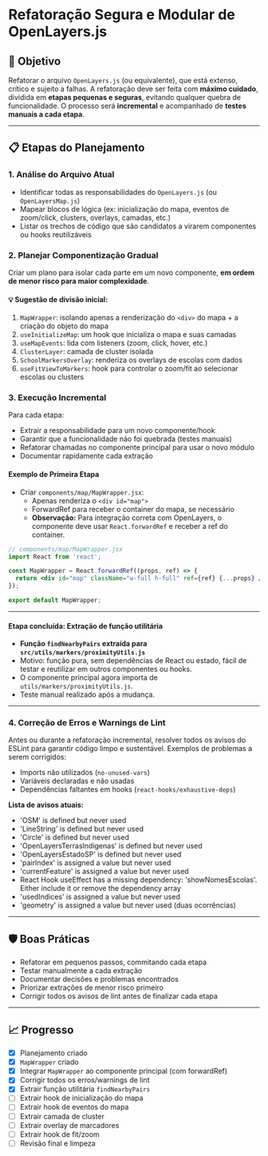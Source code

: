 # Refatoração Segura e Modular de OpenLayers.js

## 🎯 Objetivo
Refatorar o arquivo `OpenLayers.js` (ou equivalente), que está extenso, crítico e sujeito a falhas. A refatoração deve ser feita com **máximo cuidado**, dividida em **etapas pequenas e seguras**, evitando qualquer quebra de funcionalidade. O processo será **incremental** e acompanhado de **testes manuais a cada etapa**.

---

## 📋 Etapas do Planejamento

### 1. **Análise do Arquivo Atual**
- Identificar todas as responsabilidades do `OpenLayers.js` (ou `OpenLayersMap.js`)
- Mapear blocos de lógica (ex: inicialização do mapa, eventos de zoom/click, clusters, overlays, camadas, etc.)
- Listar os trechos de código que são candidatos a virarem componentes ou hooks reutilizáveis

### 2. **Planejar Componentização Gradual**
Criar um plano para isolar cada parte em um novo componente, **em ordem de menor risco para maior complexidade**.

#### 💡 Sugestão de divisão inicial:
1. `MapWrapper`: isolando apenas a renderização do `<div>` do mapa + a criação do objeto do mapa
2. `useInitializeMap`: um hook que inicializa o mapa e suas camadas
3. `useMapEvents`: lida com listeners (zoom, click, hover, etc.)
4. `ClusterLayer`: camada de cluster isolada
5. `SchoolMarkersOverlay`: renderiza os overlays de escolas com dados
6. `useFitViewToMarkers`: hook para controlar o zoom/fit ao selecionar escolas ou clusters

### 3. **Execução Incremental**
Para cada etapa:
- Extrair a responsabilidade para um novo componente/hook
- Garantir que a funcionalidade não foi quebrada (testes manuais)
- Refatorar chamadas no componente principal para usar o novo módulo
- Documentar rapidamente cada extração

#### Exemplo de Primeira Etapa
- Criar `components/map/MapWrapper.jsx`:
  - Apenas renderiza o `<div id="map">`
  - ForwardRef para receber o container do mapa, se necessário
  - **Observação:** Para integração correta com OpenLayers, o componente deve usar `React.forwardRef` e receber a ref do container.

```jsx
// components/map/MapWrapper.jsx
import React from 'react';

const MapWrapper = React.forwardRef((props, ref) => {
  return <div id="map" className="w-full h-full" ref={ref} {...props} />;
});

export default MapWrapper;
```

---

#### Etapa concluída: Extração de função utilitária
- **Função `findNearbyPairs` extraída para `src/utils/markers/proximityUtils.js`**
- Motivo: função pura, sem dependências de React ou estado, fácil de testar e reutilizar em outros componentes ou hooks.
- O componente principal agora importa de `utils/markers/proximityUtils.js`.
- Teste manual realizado após a mudança.

---

### 4. **Correção de Erros e Warnings de Lint**
Antes ou durante a refatoração incremental, resolver todos os avisos do ESLint para garantir código limpo e sustentável. Exemplos de problemas a serem corrigidos:
- Imports não utilizados (`no-unused-vars`)
- Variáveis declaradas e não usadas
- Dependências faltantes em hooks (`react-hooks/exhaustive-deps`)

**Lista de avisos atuais:**
- 'OSM' is defined but never used
- 'LineString' is defined but never used
- 'Circle' is defined but never used
- 'OpenLayersTerrasIndigenas' is defined but never used
- 'OpenLayersEstadoSP' is defined but never used
- 'pairIndex' is assigned a value but never used
- 'currentFeature' is assigned a value but never used
- React Hook useEffect has a missing dependency: 'showNomesEscolas'. Either include it or remove the dependency array
- 'usedIndices' is assigned a value but never used
- 'geometry' is assigned a value but never used (duas ocorrências)

---

## 🛡️ Boas Práticas
- Refatorar em pequenos passos, commitando cada etapa
- Testar manualmente a cada extração
- Documentar decisões e problemas encontrados
- Priorizar extrações de menor risco primeiro
- Corrigir todos os avisos de lint antes de finalizar cada etapa

---

## 📈 Progresso
- [x] Planejamento criado
- [x] `MapWrapper` criado
- [x] Integrar `MapWrapper` ao componente principal (com forwardRef)
- [x] Corrigir todos os erros/warnings de lint
- [x] Extrair função utilitária `findNearbyPairs`
- [ ] Extrair hook de inicialização do mapa
- [ ] Extrair hook de eventos do mapa
- [ ] Extrair camada de cluster
- [ ] Extrair overlay de marcadores
- [ ] Extrair hook de fit/zoom
- [ ] Revisão final e limpeza 